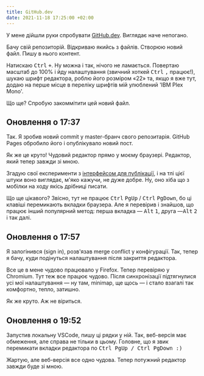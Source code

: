 ```yaml
---
title: GitHub.dev
date: 2021-11-18 17:25:00 +02:00
---
```


У мене дійшли руки спробувати [GitHub.dev][1]. Виглядає наче непогано.

Бачу свій репозиторій. Відкриваю якийсь з файлів. Створюю новий файл. Пишу в нього контент.

Натискаю <kbd>Ctrl</kbd>&nbsp;<kbd>+</kbd>. Ну можна і так, нічого не ламається. Повертаю масштаб до 100% і йду налаштування (звичний хоткей <kbd>Ctrl</kbd>&nbsp;<kbd>,</kbd> працює!), шукаю шрифт редактора, роблю його розміром «22» та, якщо я вже тут, додаю на перше місце в переліку шрифтів мій улюблений 'IBM Plex Mono'.

Що ще? Спробую закоммітити цей новий файл.


Оновлення о 17:37
-----------------

Так. Я зробив новий commit у master-бранч свого репозитарія. GitHub Pages обробило його і опублікувало новий пост.

Як же це круто! Чудовий редактор прямо у моєму браузері. Редактор, який тепер завжди зі мною.

Згадую свої експерименти з [інтерфейсом для публікації][2], і на тлі цієї штуки воно виглядає, м'яко кажучи, не дуже добре. Ну, оно хіба що з мобілки на ходу якісь дрібниці писати.

Що ще цікавого? Звісно, тут не працює <kbd>Ctrl</kbd>&nbsp;<kbd>PgUp</kbd> / <kbd>Ctrl</kbd>&nbsp;<kbd>PgDown</kbd>, бо ці клавіші перемикають вкладки браузера. Але я перевірив і знайшов, що працює інший популярний метод: перша вкладка — <kbd>Alt</kbd>&nbsp;<kbd>1</kbd>, друга —<kbd>Alt</kbd>&nbsp;<kbd>2</kbd> і так далі.


Оновлення о 17:57
-----------------

Я залогінився (sign in), розв'язав merge conflict у конфігурації. Так, тепер я бачу, куди подінуться налаштування після закриття редактора.

Все це в мене чудово працювало у Firefox. Тепер перевіряю у Chromium. Тут теж все працює чудово. Після синхронізації підтягнулися усі мої налаштування — ну там, minimap, ще щось — і стало взагалі так комфортно, тепло, затишно.

Як же круто. Аж не віриться.


Оновлення о 19:52
-----------------

Запустив локальну VSCode, пишу ці рядки у ній. Так, веб-версія має обмеження, але справа не тільки в цьому. Головне, що я звик перемикати вкладки редактора по <kbd>Ctrl<kbd>&nbsp;<kbd>PgUp</kbd> / <kbd>Ctrl<kbd>&nbsp;<kbd>PgDown</kbd> :)

Жартую, але веб-версія все одно чудова. Тепер потужний редактор завжди буде зі мною.

[1]: https://github.dev
[2]: /2021/11/16/instrument-dlia-publikatsii.html
